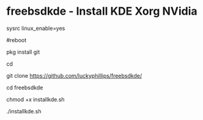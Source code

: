 # freebsdkde - Install KDE Xorg NVidia

sysrc linux_enable=yes

#reboot

pkg install git 

cd

git clone https://github.com/luckyphillips/freebsdkde/ 

cd freebsdkde 

chmod +x installkde.sh 

./installkde.sh

